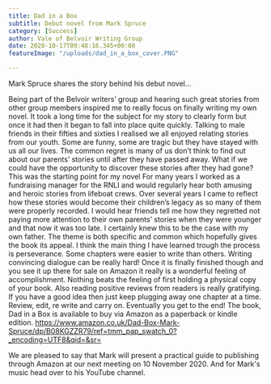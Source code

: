```yaml
---
title: Dad in a Box
subtitle: Debut novel from Mark Spruce
category: [Success]
author: Vale of Belvoir Writing Group
date: 2020-10-17T09:48:16.345+00:00
featureImage: "/uploads/dad_in_a_box_cover.PNG"

---
```

Mark Spruce shares the story behind his debut novel...


Being part of the Belvoir writers’ group and hearing such great stories from other group members inspired me to really focus on finally writing my own novel. It took a long time for the subject for my story to clearly form but once it had then it began to fall into place quite quickly.
Talking to male friends in their fifties and sixties I realised we all enjoyed relating stories from our youth. Some are funny, some are tragic but they have stayed with us all our lives. The common regret is many of us don’t think to find out about our parents’ stories until after they have passed away. What if we could have the opportunity to discover these stories after they had gone? This was the starting point for my novel
For many years I worked as a fundraising manager for the RNLI and would regularly hear both amusing and heroic stories from lifeboat crews. Over several years I came to reflect how these stories would become their children’s legacy as so many of them were properly recorded. I would hear friends tell me how they regretted not paying more attention to their own parents’ stories when they were younger and that now it was too late. I certainly knew this to be the case with my own father. 
The theme is both specific and common which hopefully gives the book its appeal.
I think the main thing I have learned trough the process is perseverance. Some chapters were easier to write than others. Writing convincing dialogue can be really hard! Once it is finally finished though and you see it up there for sale on Amazon it really is a wonderful feeling of accomplishment. Nothing beats the feeling of first holding a physical copy of your book. Also reading positive reviews from readers is really gratifying.
 If you have a good idea then just keep plugging away one chapter at a time. Review, edit, re write and carry on. Eventually you get to the end!
The book, Dad in a Box is available to buy via Amazon as a paperback or kindle edition.
https://www.amazon.co.uk/Dad-Box-Mark-Spruce/dp/B08KGZZR79/ref=tmm_pap_swatch_0?_encoding=UTF8&qid=&sr=

We are pleased to say that Mark will present a practical guide to publishing through Amazon at our next meeting on 10 November 2020. And for Mark's music head over to his YouTube channel.
